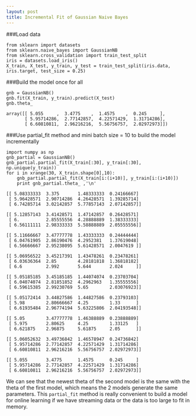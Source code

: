 ```yaml
---
layout: post
title: Incremental Fit of Gaussian Naive Bayes
---
```


###Load data


    from sklearn import datasets
    from sklearn.naive_bayes import GaussianNB
    from sklearn.cross_validation import train_test_split
    iris = datasets.load_iris()
    X_train, X_test, y_train, y_test = train_test_split(iris.data, iris.target, test_size = 0.25)

###Build the model once for all


    gnb = GaussianNB()
    gnb.fit(X_train, y_train).predict(X_test)
    gnb.theta_

    array([[ 5.055     ,  3.4775    ,  1.4575    ,  0.245     ],
           [ 5.95714286,  2.77142857,  4.22571429,  1.31714286],
           [ 6.60810811,  2.96216216,  5.56756757,  2.02972973]])



###Use partial_fit method and mini batch size = 10 to build the model incrementally


    import numpy as np
    gnb_partial = GaussianNB()
    gnb_partial.partial_fit(X_train[:30], y_train[:30], np.unique(y_train))
    for i in xrange(30, X_train.shape[0],10):
        gnb_partial.partial_fit(X_train[i:(i+10)], y_train[i:(i+10)])
        print gnb_partial.theta_ ,'\n'

    [[ 5.08333333  3.375       1.48333333  0.24166667]
     [ 5.96428571  2.90714286  4.26428571  1.39285714]
     [ 6.74285714  3.02142857  5.77857143  2.07142857]] 
    
    [[ 5.12857143  3.41428571  1.47142857  0.26428571]
     [ 6.          2.85555556  4.28888889  1.38333333]
     [ 6.56111111  2.98333333  5.58888889  2.05555556]] 
    
    [[ 5.11666667  3.47777778  1.43333333  0.24444444]
     [ 6.04761905  2.86190476  4.2952381   1.37619048]
     [ 6.56666667  2.95238095  5.61428571  2.0047619 ]] 
    
    [[ 5.06956522  3.45217391  1.43478261  0.23478261]
     [ 6.03636364  2.85        4.28181818  1.36818182]
     [ 6.6         2.992       5.644       2.024     ]] 
    
    [[ 5.05185185  3.45185185  1.44074074  0.23703704]
     [ 6.04074074  2.81851852  4.2962963   1.35555556]
     [ 6.59615385  2.99230769  5.65        2.03076923]] 
    
    [[ 5.05172414  3.44827586  1.44827586  0.23793103]
     [ 5.98        2.80666667  4.25        1.33      ]
     [ 6.61935484  2.96774194  5.63225806  2.04193548]] 
    
    [[ 5.05        3.47777778  1.46388889  0.23888889]
     [ 5.975       2.80625     4.25        1.33125   ]
     [ 6.621875    2.96875     5.61875     2.05      ]] 
    
    [[ 5.06052632  3.49736842  1.46578947  0.24736842]
     [ 5.95714286  2.77142857  4.22571429  1.31714286]
     [ 6.60810811  2.96216216  5.56756757  2.02972973]] 
    
    [[ 5.055       3.4775      1.4575      0.245     ]
     [ 5.95714286  2.77142857  4.22571429  1.31714286]
     [ 6.60810811  2.96216216  5.56756757  2.02972973]] 
    


We can see that the newest theta of the second model is the same with the theta of the first model, which means the 2 models generate the same parameters. This `partial_fit` method is really convenient to build a model for online learning if we have streaming data or the data is too large to fit in memory. 


    

